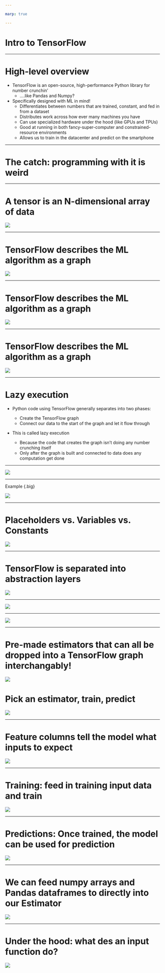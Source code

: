 ```yaml
---

marp: true

---
```


# Intro to TensorFlow

---

# High-level overview

* TensorFlow is an open-source, high-performance Python library for number crunchin’
  * ….like Pandas and Numpy?
* Specifically designed with ML in mind!
  * Differentiates between numbers that are trained, constant, and fed in from a dataset
  * Distributes work across how ever many machines you have
  * Can use specialized hardware under the hood (like GPUs and TPUs)
  * Good at running in both fancy-super-computer and constrained-resource environments
  * Allows us to train in the datacenter and predict on the smartphone

---

# The catch: programming with it is weird

---

# A tensor is an N-dimensional array of data

![](res/introtensorflow1.png)

<!--
So where does the name TensorFlow come from?

In math, a simple number like 3 or 5 is called a scalar.
A vector is a one-dimensional array of numbers.
In physics, a vector is something with magnitude and direction.
But in Computer Science, you use vector to mean 1D arrays.

A two-dimensional array is a matrix. A three-dimensional array? We just call it a 3D tensor. So scalar, vector, matrix, 3D Tensor, 4D Tensor, etc.

A tensor is an n-dimensional array of data. So, your data in TensorFlow are tensors. They flow through the graph. Hence, TensorFlow.

Image Details:
* [res/introtensorflow1.png](http://www.oreilly.com): Unlicensed
-->

---
# TensorFlow describes the ML algorithm as a graph

![](res/introtensorflow2.png)

<!--
Image Details:
* [res/introtensorflow2.png](http://www.oreilly.com): Unlicensed
-->
---

# TensorFlow describes the ML algorithm as a graph

![](res/introtensorflow3.png)

<!--
Image Details:
* [res/introtensorflow3.png](http://www.oreilly.com): Unlicensed
-->
---

# TensorFlow describes the ML algorithm as a graph

![](res/introtensorflow4.png)

<!--
Image Details:
* [res/introtensorflow4.png](http://www.oreilly.com): Unlicensed
-->
---

# Lazy execution

* Python code using TensorFlow generally separates into two phases:
  * Create the TensorFlow graph
  * Connect our data to the start of the graph and let it flow through

* This is called lazy execution
  * Because the code that creates the graph isn’t doing any number crunching itself
  * Only after the graph is built and connected to data does any computation get done

---

![](res/introtensorflow5.gif)

<!--
Source: https://www.youtube.com/watch?v=lQvcoOzmLqs

Image Details:
* [res/introtensorflow5.png](http://www.oreilly.com): Unlicensed
-->

---

Example {.big}

![](res/introtensorflow6.png)

<!--
Code block:

import tensorflow as tf

x = tf.placeholder(tf.float32, shape=3)
y = tf.placeholder(tf.float32, shape=3)
z = tf.add(x, y)

sess = tf.Session()
result = sess.run(z, {x:[3,5,7], y:[1,2,3]})
sess.close()

print(result)

Image Details:
* [res/introtensorflow6.png](http://www.oreilly.com): Unlicensed
-->

---

# Placeholders vs. Variables vs. Constants

![](res/introtensorflow7.png)

<!--
Image Details:
* [res/introtensorflow7.png](http://www.oreilly.com): Unlicensed
-->
---

# TensorFlow is separated into abstraction layers

![](res/introtensorflow8.png)

<!--
Image Details:
* [res/introtensorflow8.png](http://www.oreilly.com): Unlicensed
-->
---

![](res/introtensorflow8a.png)

<!--
Image Details:
* [res/introtensorflow8a.png](http://www.oreilly.com): Unlicensed
-->
---

![](res/introtensorflow9.png)

<!--
Image Details:
* [res/introtensorflow9.png](http://www.oreilly.com): Unlicensed
-->
---

# Pre-made estimators that can all be dropped into a TensorFlow graph interchangably!

![](res/introtensorflow10.png)

# Pick an estimator, train, predict

![](res/introtensorflow11.png)

<!--
Here is a summary of the Estimator API so far.
You used Feature columns to get our data into a shape our model can understand.
You instantiated a LinearRegressor based on these columns.
You called train to train the model for 100 steps. Training data is provided through a data input function.
You called predict to get predictions and the data for that was again provided through a data input function. You will get to those in more detail later in this course.
-->
<!--
Image Details:
* [res/introtensorflow10.png](http://www.oreilly.com): Unlicensed
* [res/introtensorflow11.png](http://www.oreilly.com): Unlicensed
-->

---

# Feature columns tell the model what inputs to expect

![](res/introtensorflow12.png)

<!--
Image Details:
* [res/introtensorflow12.png](http://www.oreilly.com): Unlicensed
-->
---

# Training: feed in training input data and train

![](res/introtensorflow13.png)

<!--
Image Details:
* [res/introtensorflow13.png](http://www.oreilly.com): Unlicensed
-->
---

# Predictions: Once trained, the model can be used for prediction

![](res/introtensorflow14.png)

<!--
Once trained, the model can be used for predictions. You will need an input function that provides data for the prediction, here a 1500 sqf house and an 1800 sqf apartment. The predict function in the Estimator API returns a Python generator which you can use to iterate through the predictions.

Image Details:
* [res/introtensorflow14.png](http://www.oreilly.com): Unlicensed
-->

---

# We can feed numpy arrays and Pandas dataframes to directly into our Estimator

![](res/introtensorflow15.png)

<!--
Image Details:
* [res/introtensorflow15.png](http://www.oreilly.com): Unlicensed
-->
---

# Under the hood: what des an input function do?

![](res/introtensorflow16.png)

<!--
Tensorflow works with a deferred execution principle. All the tf.something commands that you write in Python do not actually process data. They build a graph of operations in memory. This graph will be executed when you train or predict. When you instantiate an Estimator like LinearRegressor, the same thing happens. A Tensorflow graph is created in memory, representing your model. Now the problem is to connect it to a data source. That is what input functions are for. The contract in an input function is to return one Tensorflow node, representing the features and labels expected by the model. This node will be connected to the inputs of the model and its responsibility is to deliver a fresh batch of data every time it is executed, during training or inference.

That is what the Dataset API is useful for. It generates for you input nodes that deliver one batch of data at each training step and they also make sure the data is loaded progressively and never saturates the memory. When you call dataset.make_iterator.get_next, you are not really getting the next element in the Dataset, you are getting a Tensorflow node, that, each time it gets executed during training, returns a batch of training data.
Let’s recap: input functions are called, when a model is instantiated. They return a pair of Tensorflow nodes to be attached to the inputs of your model. And these nodes are responsible for pumping data into your model during training or inference.

There are a couple of misconceptions about input function that need to be cleared out:
No, an input function is not called every time your model needs data. It is called only once. At model creation time.
And no, input functions are not expected to return actual data, even if that is what it looks like when you write them. They return Tensorflow nodes. And these nodes return data when they get executed.
You can actually place arbitrarily complex code in the input function to transform your data, as long as you bear in mind that it will only run once. Whatever transformations you want to apply and whether you use the Dataset API or not, make sure they are expressed in tf.something commands that generate a Tensorflow graph. That is how you get your transformations to be applied to each batch of data as it is loaded into your model, even if the input function itself is called only once.

Image Details:
* [res/introtensorflow16.png](http://www.oreilly.com): Unlicensed
-->
